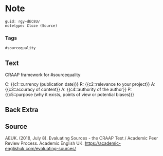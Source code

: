 # Note
```
guid: rgy~dEC8U/
notetype: Cloze (Source)
```

### Tags
```
#sourcequality
```

## Text
CRAAP framework for #sourcequality

C: {{c1::currency (publication date)}}
R: {{c2::relevance to your project}}
A: {{c3::accuracy of content}}
A: {{c4::authority of the author}}
P: {{c5::purpose (why it exists, points of view or potential biases)}}

## Back Extra


## Source
<span style="color: rgb(60, 55, 50); background-color: rgb(255, 255, 255);">AEUK. (2018, July 8). Evaluating Sources - the CRAAP Test / Academic Peer Review Process. Academic English UK. </span><a href="https://academic-englishuk.com/evaluating-sources/">https://academic-englishuk.com/evaluating-sources/</a><span style="color: rgb(60, 55, 50); background-color: rgb(255, 255, 255);"> </span>
